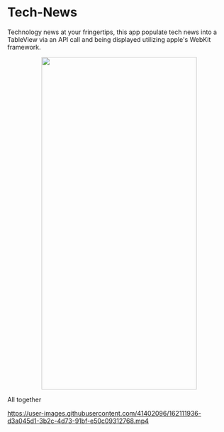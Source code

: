 # Tech-News

Technology news at your fringertips, this app populate tech news into a TableView via an API call and being displayed utilizing apple's WebKit framework.

<p align="center">
<img src="https://user-images.githubusercontent.com/41402096/162109780-3844314d-bc86-42ba-ad35-b9235e0d3f08.png" width="350" height="750" />

All together

https://user-images.githubusercontent.com/41402096/162111936-d3a045d1-3b2c-4d73-91bf-e50c09312768.mp4
